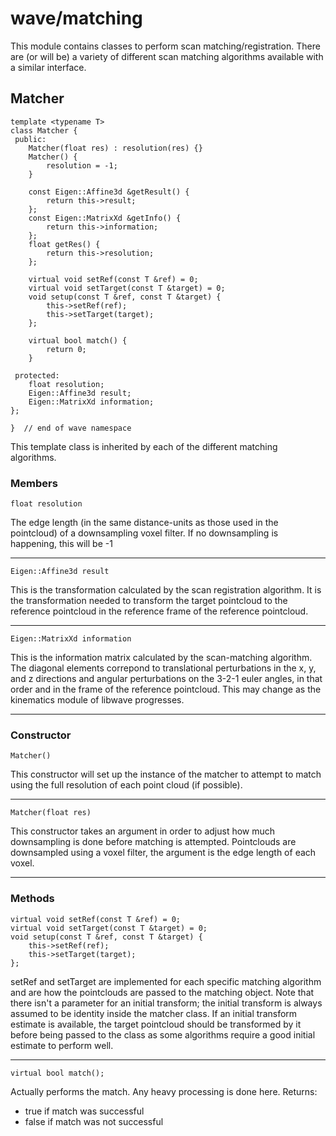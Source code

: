 # wave/matching

This module contains classes to perform scan matching/registration. There are (or
    will be) a variety of different scan matching algorithms available with a
    similar interface.

## Matcher

    template <typename T>
    class Matcher {
     public:
        Matcher(float res) : resolution(res) {}
        Matcher() {
            resolution = -1;
        }

        const Eigen::Affine3d &getResult() {
            return this->result;
        };
        const Eigen::MatrixXd &getInfo() {
            return this->information;
        };
        float getRes() {
            return this->resolution;
        };

        virtual void setRef(const T &ref) = 0;
        virtual void setTarget(const T &target) = 0;
        void setup(const T &ref, const T &target) {
            this->setRef(ref);
            this->setTarget(target);
        };

        virtual bool match() {
            return 0;
        }

     protected:
        float resolution;
        Eigen::Affine3d result;
        Eigen::MatrixXd information;
    };

    }  // end of wave namespace

This template class is inherited by each of the different matching algorithms.

### Members

    float resolution
The edge length (in the same distance-units as those used in the pointcloud) of
a downsampling voxel filter. If no downsampling is happening, this will be -1

---

    Eigen::Affine3d result
This is the transformation calculated by the scan registration algorithm. It is
the transformation needed to transform the target pointcloud to the reference
pointcloud in the reference frame of the reference pointcloud.

---

    Eigen::MatrixXd information

This is the information matrix calculated by the scan-matching algorithm. The
diagonal elements correpond to translational perturbations in the x, y, and z
directions and angular perturbations on the 3-2-1 euler angles, in that order
and in the frame of the reference pointcloud. This may change as the kinematics
 module of libwave progresses.

---

### Constructor

    Matcher()
This constructor will set up the instance of the matcher to attempt to match
using the full resolution of each point cloud (if possible).

---

    Matcher(float res)

This constructor takes an argument in order to adjust how much downsampling is
done before matching is attempted. Pointclouds are downsampled using a voxel filter,
the argument is the edge length of each voxel.

---

### Methods

    virtual void setRef(const T &ref) = 0;
    virtual void setTarget(const T &target) = 0;
    void setup(const T &ref, const T &target) {
        this->setRef(ref);
        this->setTarget(target);
    };

setRef and setTarget are implemented for each specific matching algorithm and are
how the pointclouds are passed to the matching object. Note that there isn't a
parameter for an initial transform; the initial transform is always assumed to
be identity inside the matcher class. If an initial transform estimate is available,
the target pointcloud should be transformed by it before being passed to the class
as some algorithms require a good initial estimate to perform well.

---

    virtual bool match();

Actually performs the match. Any heavy processing is done here.
Returns:
*  true if match was successful
*  false if match was not successful
